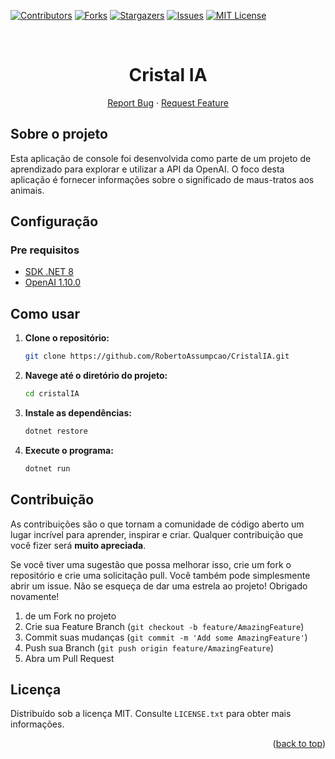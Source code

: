 <div id="top"></div>

[![Contributors][contributors-shield]][contributors-url]
[![Forks][forks-shield]][forks-url]
[![Stargazers][stars-shield]][stars-url]
[![Issues][issues-shield]][issues-url]
[![MIT License][license-shield]][license-url]

<br />
<div align="center">
  <h1 align="center">Cristal IA</h1>

  <p align="center">
    <a href="https://github.com/RobertoAssumpcao/CristalIA/issues">Report Bug</a>
    ·
    <a href="https://github.com/RobertoAssumpcao/CristalIA/issues">Request Feature</a>
  </p>
</div>

## Sobre o projeto

Esta aplicação de console foi desenvolvida como parte de um projeto de aprendizado para explorar e utilizar a API da OpenAI. O foco desta aplicação é fornecer informações sobre o significado de maus-tratos aos animais.

## Configuração

### Pre requisitos

* [SDK .NET 8](https://dotnet.microsoft.com/pt-br/download/dotnet/8.0)
* [OpenAI 1.10.0](https://platform.openai.com/docs/overview)

## Como usar

1. **Clone o repositório:**

   ```bash
   git clone https://github.com/RobertoAssumpcao/CristalIA.git
   ```

2. **Navege até o diretório do projeto:**

   ```bash
   cd cristalIA
   ```

3. **Instale as dependências:**

   ```bash
   dotnet restore
   ```

4. **Execute o programa:**

   ```bash
   dotnet run
   ```

## Contribuição

As contribuições são o que tornam a comunidade de código aberto um lugar incrível para aprender, inspirar e criar. Qualquer contribuição que você fizer será **muito apreciada**.

Se você tiver uma sugestão que possa melhorar isso, crie um fork o repositório e crie uma solicitação pull. Você também pode simplesmente abrir um issue. Não se esqueça de dar uma estrela ao projeto! Obrigado novamente!

1. de um Fork no projeto
2. Crie sua Feature Branch (`git checkout -b feature/AmazingFeature`)
3. Commit suas mudanças (`git commit -m 'Add some AmazingFeature'`)
4. Push sua Branch (`git push origin feature/AmazingFeature`)
5. Abra um Pull Request

## Licença

Distribuído sob a licença MIT. Consulte `LICENSE.txt` para obter mais informações.

<p align="right">(<a href="#top">back to top</a>)</p>

[contributors-shield]: https://img.shields.io/github/contributors/RobertoAssumpcao/CristalIA.svg?style=for-the-badge
[contributors-url]: https://github.com/RobertoAssumpcao/CristalIA/graphs/contributors
[forks-shield]: https://img.shields.io/github/forks/RobertoAssumpcao/CristalIA.svg?style=for-the-badge
[forks-url]: https://github.com/RobertoAssumpcao/CristalIA/network/members
[stars-shield]: https://img.shields.io/github/stars/RobertoAssumpcao/CristalIA.svg?style=for-the-badge
[stars-url]: https://github.com/RobertoAssumpcao/CristalIA/stargazers
[issues-shield]: https://img.shields.io/github/issues/RobertoAssumpcao/CristalIA.svg?style=for-the-badge
[issues-url]: https://github.com/RobertoAssumpcao/CristalIA/issues
[license-shield]: https://img.shields.io/github/license/RobertoAssumpcao/CristalIA.svg?style=for-the-badge
[license-url]: https://github.com/RobertoAssumpcao/CristalIA/blob/main/LICENSE
